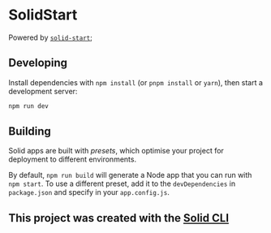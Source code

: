 # SolidStart

Powered by [`solid-start`](https://start.solidjs.com);

## Developing

Install dependencies with `npm install` (or `pnpm install` or `yarn`), then start a development server:

```bash
npm run dev
```

## Building

Solid apps are built with _presets_, which optimise your project for deployment to different environments.

By default, `npm run build` will generate a Node app that you can run with `npm start`. To use a different preset, add it to the `devDependencies` in `package.json` and specify in your `app.config.js`.

## This project was created with the [Solid CLI](https://github.com/solidjs-community/solid-cli)
